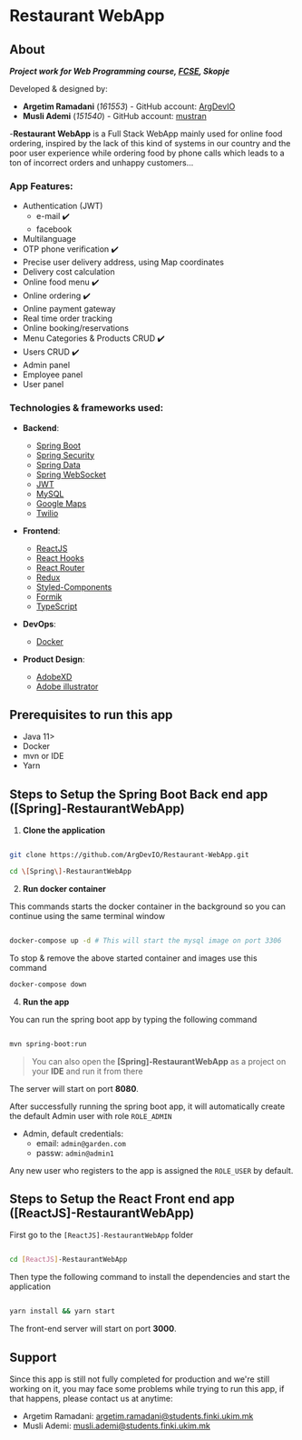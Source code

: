 



# Restaurant WebApp

## About
***Project work for Web Programming course, [FCSE](https://finki.ukim.mk/en), Skopje*** 

Developed & designed by:
 - **Argetim Ramadani** (*161553*) - GitHub account: [ArgDevIO ](https://github.com/ArgDevIO) 
 - **Musli Ademi** (*151540*) - GitHub account: [mustran ](https://github.com/mustran)

-**Restaurant WebApp** is a Full Stack WebApp mainly used for online food ordering, inspired by the lack of this kind of systems in our country and the poor user experience while ordering food by phone calls which leads to a ton of incorrect orders and unhappy customers...
### App Features:
- Authentication (JWT)
	- e-mail ✔️
	- facebook
- Multilanguage 
- OTP phone verification ✔️  
- Precise user delivery address, using Map coordinates
- Delivery cost calculation
- Online food menu ✔️
- Online ordering ✔️
- Online payment gateway
- Real time order tracking
- Online booking/reservations
- Menu Categories & Products CRUD ✔️
- Users CRUD ✔️
- Admin panel
- Employee panel
- User panel


### Technologies & frameworks used:
- **Backend**:
	- [Spring Boot](https://spring.io/projects/spring-boot)
	- [Spring Security](https://spring.io/projects/spring-security)
	- [Spring Data](https://spring.io/projects/spring-data)
	- [Spring WebSocket](https://spring.io/guides/gs/messaging-stomp-websocket/)
	- [JWT](https://jwt.io/)
	- [MySQL](https://www.mysql.com/)
	- [Google Maps](https://developers.google.com/maps/documentation)
	- [Twilio](https://www.twilio.com/)   

- **Frontend**:
	- [ReactJS](https://reactjs.org/) 
	- [React Hooks](https://reactjs.org/docs/hooks-intro.html)
	- [React Router](https://reacttraining.com/react-router/web/guides/quick-start)
	- [Redux](https://redux.js.org/)
	- [Styled-Components](https://styled-components.com/)
	- [Formik](https://jaredpalmer.com/formik/)
	- [TypeScript](https://www.typescriptlang.org/index.html)
	
- **DevOps**:
	- [Docker](https://www.docker.com/) 
	
- **Product Design**:
	- [AdobeXD](https://www.adobe.com/products/xd.html)
	- [Adobe illustrator](https://www.adobe.com/products/illustrator.html)

## Prerequisites to run this app
- Java 11>
- Docker
- mvn or IDE
- Yarn

## Steps to Setup the Spring Boot Back end app ([Spring]-RestaurantWebApp)

  

1.  **Clone the application**

  

```bash

git clone https://github.com/ArgDevIO/Restaurant-WebApp.git

cd \[Spring\]-RestaurantWebApp

```

  

2.  **Run docker container**

This commands starts the docker container in the background so you can continue using the same terminal window
```bash

docker-compose up -d # This will start the mysql image on port 3306

```
To stop & remove the above started container and images use this command
```bash
docker-compose down
```

4.  **Run the app**

  

You can run the spring boot app by typing the following command

```bash

mvn spring-boot:run

```
> You can also open the **[Spring]-RestaurantWebApp** as a project on your **IDE** and run it from there

The server will start on port **8080**.

After successfully running the spring boot app, it will automatically create the default Admin user with role `ROLE_ADMIN` 
- Admin, default credentials:
	- email:   `admin@garden.com`
	- passw: `admin@admin1` 

Any new user who registers to the app is assigned the `ROLE_USER` by default.

## Steps to Setup the React Front end app ([ReactJS]-RestaurantWebApp)

  

First go to the `[ReactJS]-RestaurantWebApp` folder

```bash

cd [ReactJS]-RestaurantWebApp

```

Then type the following command to install the dependencies and start the application

```bash

yarn install && yarn start

```

  

The front-end server will start on port **3000**.

## Support
Since this app is still not fully completed for production and we're still working on it, you may face some problems while trying to run this app, if that happens, please contact us at anytime:
- Argetim Ramadani: argetim.ramadani@students.finki.ukim.mk
- Musli Ademi: musli.ademi@students.finki.ukim.mk
